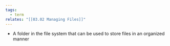 ```yaml
---
tags:
  - term
relates: "[[03.02 Managing Files]]"
---
```

- A folder in the file system that can be used to store files in an organized manner